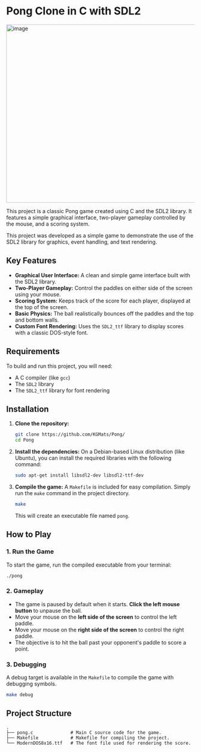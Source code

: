 # Pong Clone in C with SDL2

<img width="638" height="475" alt="image" src="https://github.com/user-attachments/assets/d9ecf630-81fe-4336-872a-88584861bb9c" />


This project is a classic Pong game created using C and the SDL2 library. It features a simple graphical interface, two-player gameplay controlled by the mouse, and a scoring system.

This project was developed as a simple game to demonstrate the use of the SDL2 library for graphics, event handling, and text rendering.

## Key Features

  * **Graphical User Interface:** A clean and simple game interface built with the SDL2 library.
  * **Two-Player Gameplay:** Control the paddles on either side of the screen using your mouse.
  * **Scoring System:** Keeps track of the score for each player, displayed at the top of the screen.
  * **Basic Physics:** The ball realistically bounces off the paddles and the top and bottom walls.
  * **Custom Font Rendering:** Uses the `SDL2_ttf` library to display scores with a classic DOS-style font.

## Requirements

To build and run this project, you will need:

  * A C compiler (like `gcc`)
  * The `SDL2` library
  * The `SDL2_ttf` library for font rendering

## Installation

1.  **Clone the repository:**

    ```bash
    git clone https://github.com/KGMats/Pong/
    cd Pong
    ```

2.  **Install the dependencies:**
    On a Debian-based Linux distribution (like Ubuntu), you can install the required libraries with the following command:

    ```bash
    sudo apt-get install libsdl2-dev libsdl2-ttf-dev
    ```

3.  **Compile the game:**
    A `Makefile` is included for easy compilation. Simply run the `make` command in the project directory.

    ```bash
    make
    ```

    This will create an executable file named `pong`.

## How to Play

### 1\. Run the Game

To start the game, run the compiled executable from your terminal:

```bash
./pong
```

### 2\. Gameplay

  * The game is paused by default when it starts. **Click the left mouse button** to unpause the ball.
  * Move your mouse on the **left side of the screen** to control the left paddle.
  * Move your mouse on the **right side of the screen** to control the right paddle.
  * The objective is to hit the ball past your opponent's paddle to score a point.

### 3\. Debugging

A debug target is available in the `Makefile` to compile the game with debugging symbols.

```bash
make debug
```

## Project Structure

```
.
├── pong.c              # Main C source code for the game.
├── Makefile            # Makefile for compiling the project.
└── ModernDOS8x16.ttf   # The font file used for rendering the score.
```
